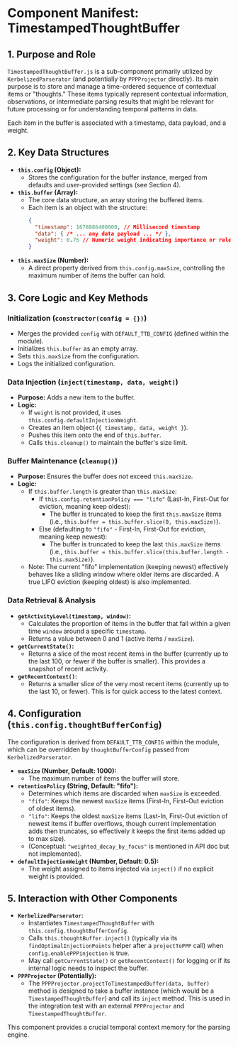 # Component Manifest: TimestampedThoughtBuffer

## 1. Purpose and Role

`TimestampedThoughtBuffer.js` is a sub-component primarily utilized by `KerbelizedParserator` (and potentially by `PPPProjector` directly). Its main purpose is to store and manage a time-ordered sequence of contextual items or "thoughts." These items typically represent contextual information, observations, or intermediate parsing results that might be relevant for future processing or for understanding temporal patterns in data.

Each item in the buffer is associated with a timestamp, data payload, and a weight.

## 2. Key Data Structures

*   **`this.config` (Object):**
    *   Stores the configuration for the buffer instance, merged from defaults and user-provided settings (see Section 4).
*   **`this.buffer` (Array):**
    *   The core data structure, an array storing the buffered items.
    *   Each item is an object with the structure:
        ```json
        {
          "timestamp": 1678886400000, // Millisecond timestamp
          "data": { /* ... any data payload ... */ },
          "weight": 0.75 // Numeric weight indicating importance or relevance
        }
        ```
*   **`this.maxSize` (Number):**
    *   A direct property derived from `this.config.maxSize`, controlling the maximum number of items the buffer can hold.

## 3. Core Logic and Key Methods

### Initialization (`constructor(config = {})`)
*   Merges the provided `config` with `DEFAULT_TTB_CONFIG` (defined within the module).
*   Initializes `this.buffer` as an empty array.
*   Sets `this.maxSize` from the configuration.
*   Logs the initialized configuration.

### Data Injection (`inject(timestamp, data, weight)`)
*   **Purpose:** Adds a new item to the buffer.
*   **Logic:**
    *   If `weight` is not provided, it uses `this.config.defaultInjectionWeight`.
    *   Creates an item object (`{ timestamp, data, weight }`).
    *   Pushes this item onto the end of `this.buffer`.
    *   Calls `this.cleanup()` to maintain the buffer's size limit.

### Buffer Maintenance (`cleanup()`)
*   **Purpose:** Ensures the buffer does not exceed `this.maxSize`.
*   **Logic:**
    *   If `this.buffer.length` is greater than `this.maxSize`:
        *   If `this.config.retentionPolicy === "lifo"` (Last-In, First-Out for eviction, meaning keep oldest):
            *   The buffer is truncated to keep the first `this.maxSize` items (i.e., `this.buffer = this.buffer.slice(0, this.maxSize)`).
        *   Else (defaulting to `"fifo"` - First-In, First-Out for eviction, meaning keep newest):
            *   The buffer is truncated to keep the last `this.maxSize` items (i.e., `this.buffer = this.buffer.slice(this.buffer.length - this.maxSize)`).
    *   Note: The current "fifo" implementation (keeping newest) effectively behaves like a sliding window where older items are discarded. A true LIFO eviction (keeping oldest) is also implemented.

### Data Retrieval & Analysis
*   **`getActivityLevel(timestamp, window)`:**
    *   Calculates the proportion of items in the buffer that fall within a given time `window` around a specific `timestamp`.
    *   Returns a value between 0 and 1 (active items / `maxSize`).
*   **`getCurrentState()`:**
    *   Returns a slice of the most recent items in the buffer (currently up to the last 100, or fewer if the buffer is smaller). This provides a snapshot of recent activity.
*   **`getRecentContext()`:**
    *   Returns a smaller slice of the very most recent items (currently up to the last 10, or fewer). This is for quick access to the latest context.

## 4. Configuration (`this.config.thoughtBufferConfig`)

The configuration is derived from `DEFAULT_TTB_CONFIG` within the module, which can be overridden by `thoughtBufferConfig` passed from `KerbelizedParserator`.

*   **`maxSize` (Number, Default: 1000):**
    *   The maximum number of items the buffer will store.
*   **`retentionPolicy` (String, Default: "fifo"):**
    *   Determines which items are discarded when `maxSize` is exceeded.
    *   `"fifo"`: Keeps the newest `maxSize` items (First-In, First-Out eviction of oldest items).
    *   `"lifo"`: Keeps the oldest `maxSize` items (Last-In, First-Out eviction of newest items if buffer overflows, though current implementation adds then truncates, so effectively it keeps the first items added up to max size).
    *   (Conceptual: `"weighted_decay_by_focus"` is mentioned in API doc but not implemented).
*   **`defaultInjectionWeight` (Number, Default: 0.5):**
    *   The weight assigned to items injected via `inject()` if no explicit weight is provided.

## 5. Interaction with Other Components

*   **`KerbelizedParserator`:**
    *   Instantiates `TimestampedThoughtBuffer` with `this.config.thoughtBufferConfig`.
    *   Calls `this.thoughtBuffer.inject()` (typically via its `findOptimalInjectionPoints` helper after a `projectToPPP` call) when `config.enablePPPinjection` is true.
    *   May call `getCurrentState()` or `getRecentContext()` for logging or if its internal logic needs to inspect the buffer.
*   **`PPPProjector` (Potentially):**
    *   The `PPPProjector.projectToTimestampedBuffer(data, buffer)` method is designed to take a buffer instance (which would be a `TimestampedThoughtBuffer`) and call its `inject` method. This is used in the integration test with an external `PPPProjector` and `TimestampedThoughtBuffer`.

This component provides a crucial temporal context memory for the parsing engine.
